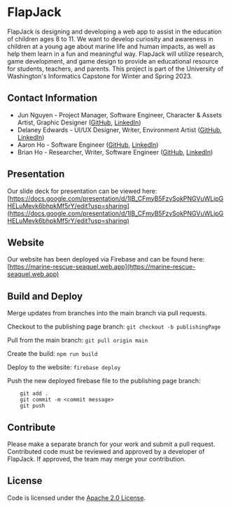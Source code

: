 # FlapJack

FlapJack is designing and developing a web app to assist in the education of children ages 8 to 11. We want to develop curiosity and awareness in children at a young age about marine life and human impacts, as well as help them learn in a fun and meaningful way. FlapJack will utilize research, game development, and game design to provide an educational resource for students, teachers, and parents. This project is part of the University of Washington's Informatics Capstone for Winter and Spring 2023.

## Contact Information
- Jun Nguyen - Project Manager, Software Engineer, Character & Assets Artist, Graphic Designer ([GitHub](https://github.com/soshikun), [LinkedIn](https://www.linkedin.com/in/stephanie-nguyen-4910411aa/))
- Delaney Edwards - UI/UX Designer, Writer, Environment Artist ([GitHub](https://github.com/delaneyedwards), [LinkedIn](https://www.linkedin.com/in/delaneyledwards/))
- Aaron Ho - Software Engineer ([GitHub](https://github.com/AaronHoUW), [LinkedIn](https://www.linkedin.com/in/aaron-ho-ba00a1196))
- Brian Ho - Researcher, Writer, Software Engineer ([GitHub](https://github.com/btho1), [LinkedIn](https://www.linkedin.com/in/brian-ho-967a0923b))

## Presentation
Our slide deck for presentation can be viewed here: [https://docs.google.com/presentation/d/1IB_CFmyB5FzvSokPNGVuWLipGHELuMevk6bhpkMf5rY/edit?usp=sharing](https://docs.google.com/presentation/d/1IB_CFmyB5FzvSokPNGVuWLipGHELuMevk6bhpkMf5rY/edit?usp=sharing)

## Website
Our website has been deployed via Firebase and can be found here: [https://marine-rescue-seaquel.web.app](https://marine-rescue-seaquel.web.app)

## Build and Deploy
Merge updates from branches into the main branch via pull requests.

Checkout to the publishing page branch:
`git checkout -b publishingPage`

Pull from the main branch:
`git pull origin main`

Create the build:
`npm run build`

Deploy to the website:
`firebase deploy`

Push the new deployed firebase file to the publishing page branch:
```
    git add .
    git commit -m <commit message>
    git push
```

## Contribute
Please make a separate branch for your work and submit a pull request. Contributed code must be reviewed and approved by a developer of FlapJack. If approved, the team may merge your contribution.

## License
Code is licensed under the [Apache 2.0 License](https://tldrlegal.com/license/apache-license-2.0-(apache-2.0)).
